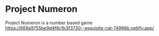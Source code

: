 # Project Numeron

Project Numeron is a number based game
https://669a9755be9d4f8cfb3f3730--exquisite-cat-74966b.netlify.app/
